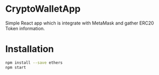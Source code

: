 # CryptoWalletApp
Simple React app which is integrate with MetaMask and gather ERC20 Token information.

# Installation
``` bash
npm install --save ethers
npm start
```

